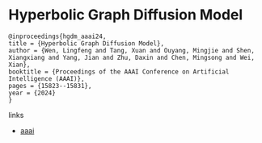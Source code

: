 # Hyperbolic Graph Diffusion Model

```
@inproceedings{hgdm_aaai24,
title = {Hyperbolic Graph Diffusion Model},
author = {Wen, Lingfeng and Tang, Xuan and Ouyang, Mingjie and Shen, Xiangxiang and Yang, Jian and Zhu, Daxin and Chen, Mingsong and Wei, Xian},
booktitle = {Proceedings of the AAAI Conference on Artificial Intelligence (AAAI)},
pages = {15823--15831},
year = {2024}
}
```

links
- [aaai](https://ojs.aaai.org/index.php/AAAI/article/view/29512)
